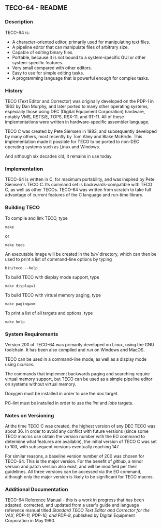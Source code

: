 ## TECO-64 - README
    
### Description

TECO-64 is:
- A character-oriented editor, primarily used for manipulating text files.
- A pipeline editor that can manipulate files of arbitrary size.
- Capable of editing binary files.
- Portable, because it is not bound to a system-specific GUI or other
system-specific features.
- Very small compared with other editors.
- Easy to use for simple editing tasks.
- A programming language that is powerful enough for complex tasks.

### History

TECO (Text Editor and Corrector) was originally developed on the PDP-1 in
1962 by Dan Murphy, and later ported to many other operating systems,
especially those using DEC (Digital Equipment Corporation) hardware,
notably VMS, RSTS/E, TOPS, RSX-11, and RT-11. All of these implementations
were written in hardware-specific assembler language.

TECO C was created by Pete Siemsen in 1983, and subsequently developed by many
others, most recently by Tom Almy and Blake McBride. This implementation made
it possible for TECO to be ported to non-DEC operating systems such as Linux
and Windows.

And although six decades old, it remains in use today.

### Implementation

TECO-64 is written in C, for maximum portability, and was inspired by
Pete Siemsen's TECO C. Its command set is backwards-compatible with TECO C,
as well as other TECOs. TECO-64 was written from scratch to take full
advantage of current features of the C language and run-time library.

### Building TECO

To compile and link TECO, type

    make

or

    make teco

An executable image will be created in the *bin/* directory, which can then be used
to print a list of command-line options by typing

    bin/teco --help    

To build TECO with display mode support, type

    make display=1

To build TECO with virtual memory paging, type

    make paging=vm

To print a list of all targets and options, type

    make help

### System Requirements

Version 200 of TECO-64 was primarily developed on Linux, using the GNU
toolchain. It has been also compiled and run on Windows and MacOS.

TECO can be used in a command-line mode, as well as a display mode
using *ncurses*.

The commands that implement backwards paging and searching require virtual
memory support, but TECO can be used as a simple pipeline editor on systems
without virtual memory.

Doxygen must be installed in order to use the *doc* target.

PC-lint must be installed in order to use the *lint* and *lobs* targets.

### Notes on Versioning

At the time TECO C was created, the highest version of any DEC TECO was
about 36. In order to avoid any conflict with future versions (since some
TECO macros use obtain the version number with the EO command to determine
what features are available), the initial version of TECO C was set to 100,
with subsequent versions eventually reaching 147.

For similar reasons, a baseline version number of 200 was chosen for
TECO-64. This is the major version. For the benefit of *github*, a minor
version and patch version also exist, and will be modified per their
guidelines. All three versions can be accessed via the EO command,
although only the major version is likely to be significant for TECO
macros.

### Additional Documentation

[TECO-64 Reference Manual](doc/TECO.md) - this is a work in progress
that has been adapted, corrected, and updated from a user's guide and
language reference manual titled *Standard TECO Text Editor and
Corrector for the VAX, PDP-11, PDP-10, and PDP-8*, published by
Digital Equipment Corporation in May 1990.

